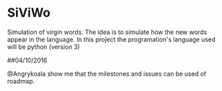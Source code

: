 # SiViWo
Simulation of virgin words.  The idea is to simulate how the new words appear in the language.  In this project the programation's language used will be python (version 3)


##04/10/2016

@Angrykoala show me that the milestones and issues can be used of roadmap.
